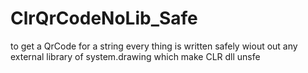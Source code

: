 # ClrQrCodeNoLib_Safe
to get a QrCode for a string every thing is written safely wiout out any external library of system.drawing which make CLR dll unsfe
